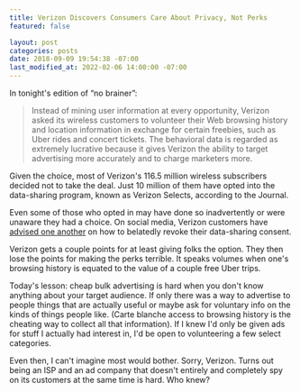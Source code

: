 ```yaml
---
title: Verizon Discovers Consumers Care About Privacy, Not Perks
featured: false

layout: post
categories: posts
date: 2018-09-09 19:54:38 -07:00
last_modified_at: 2022-02-06 14:00:00 -07:00
---
```


In tonight's edition of “no brainer”:

> Instead of mining user information at every opportunity, Verizon asked its wireless customers to volunteer their Web browsing history and location information in exchange for certain freebies, such as Uber rides and concert tickets. The behavioral data is regarded as extremely lucrative because it gives Verizon the ability to target advertising more accurately and to charge marketers more.

Given the choice, most of Verizon's 116.5 million wireless subscribers decided not to take the deal. Just 10 million of them have opted into the data-sharing program, known as Verizon Selects, according to the Journal.

Even some of those who opted in may have done so inadvertently or were unaware they had a choice. On social media, Verizon customers have [advised one another](https://www.reddit.com/r/YouShouldKnow/comments/2dkg8z/ysk_that_the_smart_rewards_points_verizon_is/) on how to belatedly revoke their data-sharing consent.

Verizon gets a couple points for at least giving folks the option. They then lose the points for making the perks terrible. It speaks volumes when one's browsing history is equated to the value of a couple free Uber trips.

Today's lesson: cheap bulk advertising is hard when you don't know anything about your target audience. If only there was a way to advertise to people things that are actually useful or maybe ask for voluntary info on the kinds of things people like. (Carte blanche access to browsing history is the cheating way to collect all that information). If I knew I'd only be given ads for stuff I actually had interest in, I'd be open to volunteering a few select categories.

Even then, I can't imagine most would bother. Sorry, Verizon. Turns out being an ISP and an ad company that doesn't entirely and completely spy on its customers at the same time is hard. Who knew?

